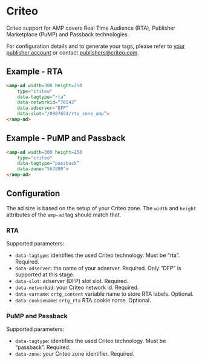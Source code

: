 <!---
Copyright 2015 The AMP HTML Authors. All Rights Reserved.

Licensed under the Apache License, Version 2.0 (the "License");
you may not use this file except in compliance with the License.
You may obtain a copy of the License at

      http://www.apache.org/licenses/LICENSE-2.0

Unless required by applicable law or agreed to in writing, software
distributed under the License is distributed on an "AS-IS" BASIS,
WITHOUT WARRANTIES OR CONDITIONS OF ANY KIND, either express or implied.
See the License for the specific language governing permissions and
limitations under the License.
-->

# Criteo

Criteo support for AMP covers Real Time Audience (RTA), Publisher Marketplace (PuMP) and Passback technologies.

For configuration details and to generate your tags, please refer to [your publisher account](https://publishers.criteo.com) or contact publishers@criteo.com.

## Example - RTA

```html
<amp-ad width=300 height=250
    type="criteo"
    data-tagtype=“rta”
    data-networkid=“76543”
    data-adserver=“DFP”
    data-slot=“/0987654/rta_zone_amp”>
</amp-ad>
```

## Example - PuMP and Passback

```html
<amp-ad width=300 height=250
    type="criteo"
    data-tagtype=“passback”
    data-zone=“567890”>
</amp-ad>
```

## Configuration

The ad size is based on the setup of your Criteo zone. The `width` and `height` attributes of the `amp-ad` tag should match that.

### RTA

Supported parameters:

- `data-tagtype`: identifies the used Criteo technology. Must be “rta”. Required.
- `data-adserver`: the name of your adserver. Required. Only “DFP” is supported at this stage.
- `data-slot`: adserver (DFP) slot slot. Required.
- `data-networkid`: your Criteo network id. Required.
- `data-varname`: `crtg_content` variable name to store RTA labels. Optional.
- `data-cookiename`: `crtg_rta` RTA cookie name. Optional.

### PuMP and Passback

Supported parameters:

- `data-tagtype`: identifies the used Criteo technology. Must be “passback”. Required.
- `data-zone`: your Criteo zone identifier. Required.

